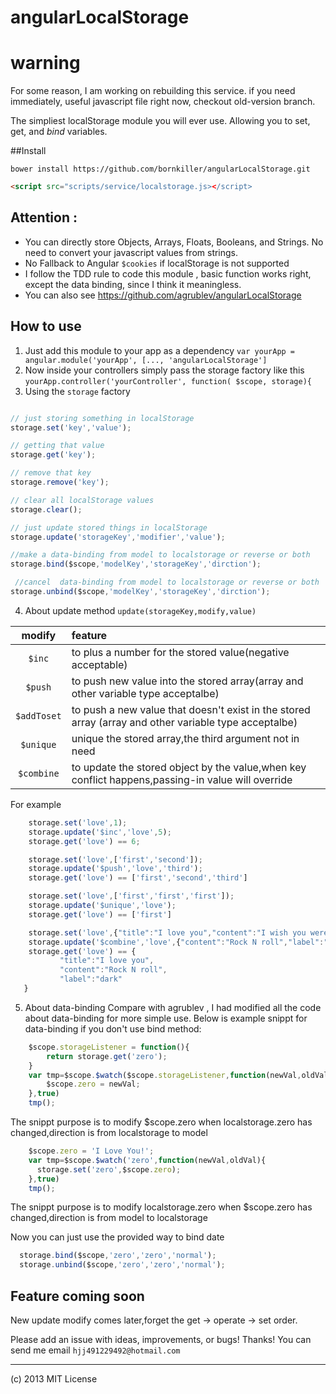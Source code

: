 angularLocalStorage
====================

# warning
For some reason, I am working on rebuilding this service. if you need immediately, useful javascript file right now, checkout old-version branch.

The simpliest localStorage module you will ever use. Allowing you to set, get, and *bind* variables.

##Install

	bower install https://github.com/bornkiller/angularLocalStorage.git
   
```html
<script src="scripts/service/localstorage.js></script>
```

## Attention :

* You can directly store Objects, Arrays, Floats, Booleans, and Strings. No need to convert your javascript values from strings.
* No Fallback to Angular ``$cookies`` if localStorage is not supported
* I follow the TDD rule to code this module , basic function works right, except the data binding, since I think it meaningless.
* You can also see <https://github.com/agrublev/angularLocalStorage>


## How to use

1. Just add this module to your app as a dependency
``var yourApp = angular.module('yourApp', [..., 'angularLocalStorage']``
2. Now inside your controllers simply pass the storage factory like this
``yourApp.controller('yourController', function( $scope, storage){``
3. Using the ``storage`` factory
  ```JAVASCRIPT

  // just storing something in localStorage
  storage.set('key','value');
  
  // getting that value
  storage.get('key');

  // remove that key
  storage.remove('key');

  // clear all localStorage values
  storage.clear();
  
  // just update stored things in localStorage
  storage.update('storageKey','modifier','value');

  //make a data-binding from model to localstorage or reverse or both 
  storage.bind($scope,'modelKey','storageKey','dirction');
  
   //cancel  data-binding from model to localstorage or reverse or both 
  storage.unbind($scope,'modelKey','storageKey','dirction');
  ```
4. About  update method
   ``update(storageKey,modify,value)``

  | modify                | feature        |
  | :------------------: | :------------- |
  | ``$inc``               |  to plus a number for the stored value(negative acceptable)     |
  | ``$push``            |  to push new value into the stored array(array and other   variable type acceptalbe)
  | ``$addToset``    |  to push a new value that doesn't exist in the stored array (array and other variable type acceptalbe)|
  | ``$unique``         |  unique the stored array,the third argument not in need |
  | ``$combine``      |  to update the stored object by the value,when key conflict happens,passing-in value will override |

  For example 
  ```javascript
      storage.set('love',1);
      storage.update('$inc','love',5);
      storage.get('love') == 6;
  ```
  ```javascript
      storage.set('love',['first','second']);
      storage.update('$push','love','third');
      storage.get('love') == ['first','second','third']
  ```

  ```javascript
      storage.set('love',['first','first','first']);
      storage.update('$unique','love');
      storage.get('love') == ['first']
  ```
  ```javascript
      storage.set('love',{"title":"I love you","content":"I wish you were here"});
      storage.update('$combine','love',{"content":"Rock N roll","label":"dark"});
      storage.get('love') == {
             "title":"I love you",
             "content":"Rock N roll",
             "label":"dark" 
     }
  ```

5. About data-binding 
  Compare with agrublev , I had modified all the code about data-binding for more simple use. 
  Below is example snippt for data-binding if you don't use bind method:
  ```JAVASCRIPT
      $scope.storageListener = function(){
          return storage.get('zero');
      }
      var tmp=$scope.$watch($scope.storageListener,function(newVal,oldVal){
      	  $scope.zero = newVal;
      },true) 
      tmp(); 
  ```
  The snippt purpose is to modify $scope.zero when localstorage.zero has changed,direction is from localstorage to
  model

  ```JAVASCRIPT
      $scope.zero = 'I Love You!';
      var tmp=$scope.$watch('zero',function(newVal,oldVal){
      	storage.set('zero',$scope.zero);
      },true) 
      tmp(); 
  ```
  The snippt purpose is to modify  localstorage.zero when $scope.zero has changed,direction is from model to   localstorage

  Now you can just use the provided way to bind date
  ```JAVASCRIPT
	storage.bind($scope,'zero','zero','normal');
	storage.unbind($scope,'zero','zero','normal');
  ```

## Feature coming soon
 New update modify comes later,forget the get -> operate -> set order.
  
  Please add an issue with ideas, improvements, or bugs! Thanks!
  You can send me email ``hjj491229492@hotmail.com``

---

(c) 2013 MIT License

